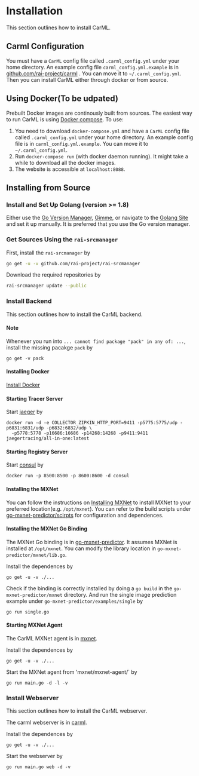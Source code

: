 # Installation

This section outlines how to install CarML. 

## Carml Configuration
You must have a `CarML` config file called `.carml_config.yml` under your home directory. An example config file `carml_config.yml.example` is in [github.com/rai-project/carml](https://github.com/rai-project/carml) . You can move it to `~/.carml_config.yml`. Then you can install CarML either through docker or from source.

## Using Docker(To be udpated)

Prebuilt Docker images are continously built from sources. The easiest way to run CarML is using [Docker compose](https://docs.docker.com/compose/). To use:

1. You need to download `docker-compose.yml` and have a `CarML` config file called `.carml_config.yml` under your home directory. An example config file is in `carml_config.yml.example`. You can move it to `~/.carml_config.yml`. 
2. Run `docker-compose run` (with docker daemon running). It might take a while to download all the docker images.
3. The website is accessible at `localhost:8088`.

## Installing from Source

### Install and Set Up Golang (version >= 1.8)

Either use the [Go Version Manager](https://github.com/moovweb/gvm),
[Gimme](https://github.com/travis-ci/gimme), or 
navigate to the [Golang Site](https://golang.org/) and set it up manually.
It is preferred that you use the Go version manager.

### Get Sources Using the `rai-srcmanager`

First, install the `rai-srcmanager` by

```.bash
go get -u -v github.com/rai-project/rai-srcmanager
```

Download the required repositories by

```.bash
rai-srcmanager update --public
```

### Install Backend

This section outlines how to install the CarML backend. 

#### Note

Whenever you run into `... cannot find package "pack" in any of: ...`, install the missing pacakge `pack` by

```
go get -v pack
```

#### Installing Docker

[Install Docker](https://docs.docker.com/engine/installation/)

#### Starting Tracer Server

Start [jaeger](http://jaeger.readthedocs.io/en/latest/getting_started/) by 

```
docker run -d -e COLLECTOR_ZIPKIN_HTTP_PORT=9411 -p5775:5775/udp -p6831:6831/udp -p6832:6832/udp \
  -p5778:5778 -p16686:16686 -p14268:14268 -p9411:9411 jaegertracing/all-in-one:latest
```

#### Starting Registry Server

Start [consul](https://hub.docker.com/_/consul/) by 

```
docker run -p 8500:8500 -p 8600:8600 -d consul
```

#### Installing the MXNet

You can follow the instructions on [Installing MXNet](https://mxnet.incubator.apache.org/get_started/install.html) to install MXNet to your preferred location(e.g. `/opt/mxnet`). You can refer to the build scripts under [go-mxnet-predictor/scirpts](https://github.com/rai-project/go-mxnet-predictor/tree/master/scripts) for configuration and dependences.

#### Installing the MXNet Go Binding

The MXNet Go binding is in [go-mxnet-predictor](https://github.com/rai-project/go-mxnet-predictor). It assumes MXNet is installed at `/opt/mxnet`. You can modify the library location in `go-mxnet-predictor/mxnet/lib.go`. 

Install the dependences by

```
go get -u -v ./...
```

Check if the binding is correctly installed by doing a `go build` in the  `go-mxnet-predictor/mxnet` directory. And run the single image prediction example under `go-mxnet-predictor/examples/single` by

```
go run single.go
```

#### Starting MXNet Agent

The CarML MXNet agent is in [mxnet](https://github.com/rai-project/mxnet).

Install the dependences by

```
go get -u -v ./...
```

Start the MXNet agent from 'mxnet/mxnet-agent/` by 

```
go run main.go -d -l -v
```

### Install Webserver

This section outlines how to install the CarML webserver. 

The carml webserver is in [carml](https://github.com/rai-project/carml).

Install the dependences by

```
go get -u -v ./...
```

Start the webserver by

```
go run main.go web -d -v
```

<!-- ### Get Sources Using Git

Navigate to where Go will expect to find the source for this repo. Make the path if it does not exist.

```.bash
mkdir -p $GOPATH/src/github.com/rai-project
cd $GOPATH/src/github.com/rai-project
```

Clone this repository there.

```.bash
git clone git@github.com:rai-project/carml.git
cd carml
```

## Install glide

Instructions on how to install Glide is available [their website](https://github.com/Masterminds/glide).


## Download the Project Dependencies

Navigate to where Go will expect to find the source for this repo. Make the path if it does not exist.

```.bash
cd $GOPATH/src/github.com/rai-project/carml
glide install
```

The above will download all the project dependencies and place them into the `vendor/` directory.
You can then build a binary for `carml` using 

```.bash
go build
```

The above can be done for each agent CarML uses. -->
